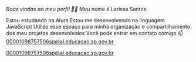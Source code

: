 *Boas vindas ao meu perfil 💙💙*
Meu nome é Larissa Santos

Estou estudando na Alura
Estou me desenvolvendo na linguagem JavaScript
Utilizo esse espaço para minha organização e compartilhamento dos meu projetos desenvolvidos
Você pode entrar em contato comigo 📫
00001098757506sp@al.educacao.sp.gov.br

00001098757506sp@al.educacao.sp.gov.br
